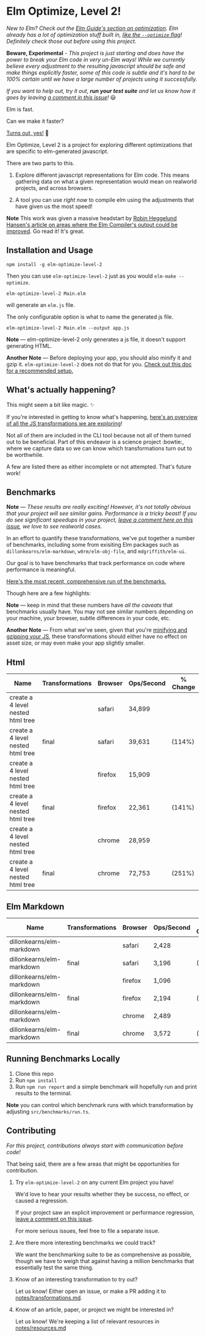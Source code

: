 # Elm Optimize, Level 2!

_New to Elm? Check out the [Elm Guide's section on optimization](https://guide.elm-lang.org/optimization/). Elm already has a lot of optimization stuff built in, [like the `--optimize` flag](https://guide.elm-lang.org/optimization/asset_size.html)! Definitely check those out before using this project._

**Beware, Experimental** - _This project is just starting and does have the power to break your Elm code in very un-Elm ways! While we currently believe every adjustment to the resulting javascript should be safe and make things explicitly faster, some of this code is subtle and it's hard to be 100% certain until we have a large number of projects using it successfully._

_If you want to help out, try it out, **run your test suite** and let us know how it goes by leaving [a comment in this issue](https://github.com/mdgriffith/elm-optimize-level-2/issues/15)!_ :smiley:

Elm is fast.

Can we make it faster?

[Turns out, yes!](#Benchmarks) :rocket:

Elm Optimize, Level 2 is a project for exploring different optimizations that are specific to elm-generated javascript.

There are two parts to this.

1. Explore different javascript representations for Elm code. This means gathering data on what a given representation would mean on realworld projects, and across browsers.

2. A tool you can use _right now_ to compile elm using the adjustments that have given us the most speed!

**Note** This work was given a massive headstart by [Robin Heggelund Hansen's article on areas where the Elm Compiler's output could be improved](https://dev.to/skinney/improving-elm-s-compiler-output-5e1h). Go read it! It's great.

## Installation and Usage

```
npm install -g elm-optimize-level-2
```

Then you can use `elm-optimize-level-2` just as you would `elm-make --optimize`.

```
elm-optimize-level-2 Main.elm
```

will generate an `elm.js` file.

The only configurable option is what to name the generated js file.

```
elm-optimize-level-2 Main.elm --output app.js
```

**Note** — elm-optimize-level-2 only generates a js file, it doesn't support generating HTML.

**Another Note** — Before deploying your app, you should also minify it and gzip it. `elm-optimize-level-2` does not do that for you. [Check out this doc for a recommended setup.](notes/minification.md)

## What's actually happening?

This might seem a bit like magic. :sparkles:

If you're interested in getting to know what's happening, [here's an overview of all the JS transformations we are exploring](notes/transformations.md)!

Not all of them are included in the CLI tool because not all of them turned out to be beneficial. Part of this endeavor is a science project :bowtie:, where we capture data so we can know which transformations turn out to be worthwhile.

A few are listed there as either incomplete or not attempted. That's future work!

## Benchmarks

**Note** — _These results are really exciting! However, it's not totally obvious that your project will see similar gains. Performance is a tricky beast! If you do see significant speedups in your project, [leave a comment here on this issue](https://github.com/mdgriffith/elm-optimize-level-2/issues/15), we love to see realworld cases._

In an effort to quantify these transformations, we've put together a number of benchmarks, including some from exisiting Elm packages such as `dillonkearns/elm-markdown`, `w0rm/elm-obj-file`, and `mdgriffith/elm-ui`.

Our goal is to have benchmarks that track performance on code where performance is meaningful.

[Here's the most recent, comprehensive run of the benchmarks.](data/current.md)

Though here are a few highlights:

**Note** — keep in mind that these numbers have _all the caveats_ that benchmarks usually have. You may not see similar numbers depending on your machine, your browser, subtle differences in your code, etc.

**Another Note** — From what we've seen, given that you're [minifying and gzipping your JS](notes/minification.md), these transformations should either have no effect on asset size, or may even make your app slightly smaller.

## Html

| Name                              | Transformations | Browser | Ops/Second | % Change |
| --------------------------------- | --------------- | ------- | ---------- | -------- |
| create a 4 level nested html tree |                 | safari  | 34,899     |          |
| create a 4 level nested html tree | final           | safari  | 39,631     | (114%)   |
| create a 4 level nested html tree |                 | firefox | 15,909     |          |
| create a 4 level nested html tree | final           | firefox | 22,361     | (141%)   |
| create a 4 level nested html tree |                 | chrome  | 28,959     |          |
| create a 4 level nested html tree | final           | chrome  | 72,753     | (251%)   |

## Elm Markdown

| Name                      | Transformations | Browser | Ops/Second | % Change |
| ------------------------- | --------------- | ------- | ---------- | -------- |
| dillonkearns/elm-markdown |                 | safari  | 2,428      |          |
| dillonkearns/elm-markdown | final           | safari  | 3,196      | (132%)   |
| dillonkearns/elm-markdown |                 | firefox | 1,096      |          |
| dillonkearns/elm-markdown | final           | firefox | 2,194      | (200%)   |
| dillonkearns/elm-markdown |                 | chrome  | 2,489      |          |
| dillonkearns/elm-markdown | final           | chrome  | 3,572      | (144%)   |

## Running Benchmarks Locally

1. Clone this repo
2. Run `npm install`
3. Run `npm run report` and a simple benchmark will hopefully run and print results to the terminal.

**Note** you can control which benchmark runs with which transformation by adjusting `src/benchmarks/run.ts`.

## Contributing

_For this project, contributions always start with communication before code!_

That being said, there are a few areas that might be opportunities for contribution.

1. Try `elm-optimize-level-2` on any current Elm project you have!

   We'd love to hear your results whether they be success, no effect, or caused a regression.

   If your project saw an explicit improvement or performance regression, [leave a comment on this issue](https://github.com/mdgriffith/elm-optimize-level-2/issues/15).

   For more serious issues, feel free to file a separate issue.

2. Are there more interesting benchmarks we could track?

   We want the benchmarking suite to be as comprehensive as possible, though we have to weigh that against having a million benchmarks that essentially test the same thing.

3) Know of an interesting transformation to try out?

   Let us know! Either open an issue, or make a PR adding it to [notes/transformations.md](notes/transformations.md).

4. Know of an article, paper, or project we might be interested in?

   Let us know! We're keeping a list of relevant resources in [notes/resources.md](notes/resources.md)
